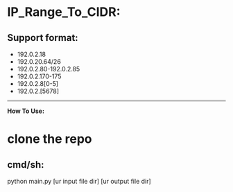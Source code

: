 IP_Range_To_CIDR:
=============
Support format:
-------------
-  192.0.2.18
-  192.0.20.64/26
-  192.0.2.80-192.0.2.85
-  192.0.2.170-175
-  192.0.2.8[0-5]
-  192.0.2.[5678]
---

**How To Use:**
	
clone the repo
============
cmd/sh:
---
  python main.py [ur input file dir] [ur output file dir]
